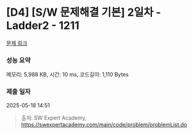 # [D4] [S/W 문제해결 기본] 2일차 - Ladder2 - 1211 

[문제 링크](https://swexpertacademy.com/main/code/problem/problemDetail.do?contestProbId=AV14BgD6AEECFAYh) 

### 성능 요약

메모리: 5,988 KB, 시간: 10 ms, 코드길이: 1,110 Bytes

### 제출 일자

2025-05-18 14:51



> 출처: SW Expert Academy, https://swexpertacademy.com/main/code/problem/problemList.do